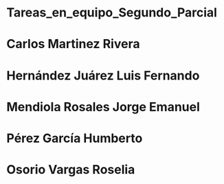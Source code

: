 # Tareas_en_equipo_Segundo_Parcial
# Carlos Martinez Rivera
# Hernández Juárez Luis Fernando
# Mendiola Rosales Jorge Emanuel
# Pérez García Humberto
# Osorio Vargas Roselia
